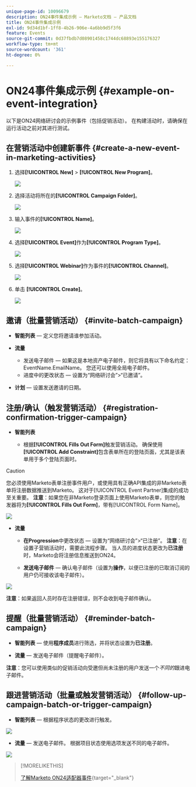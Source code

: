```yaml
---
unique-page-id: 10096679
description: ON24事件集成示例 — Marketo文档 — 产品文档
title: ON24事件集成示例
exl-id: 9d34d1bf-1ff8-4b26-906e-4a6bb9d5f3f6
feature: Events
source-git-commit: 0d37fbdb7d08901458c1744dc68893e155176327
workflow-type: tm+mt
source-wordcount: '361'
ht-degree: 0%

---
```


# ON24事件集成示例 {#example-on-event-integration}

以下是ON24网络研讨会的示例事件（包括促销活动）。 在构建活动时，请确保在运行活动之前对其进行测试。

## 在营销活动中创建新事件 {#create-a-new-event-in-marketing-activities}

1. 选择&#x200B;**[!UICONTROL New]** > **[!UICONTROL New Program]**。

   ![](assets/image2015-12-22-15-3a35-3a15.png)

1. 选择活动将所在的&#x200B;**[!UICONTROL Campaign Folder]**。

   ![](assets/image2015-12-22-15-3a39-3a51.png)

1. 输入事件的&#x200B;**[!UICONTROL Name]**。

   ![](assets/image2015-12-22-15-3a43-3a4.png)

1. 选择&#x200B;**[!UICONTROL Event]**&#x200B;作为&#x200B;**[!UICONTROL Program Type]**。

   ![](assets/image2015-12-22-15-3a44-3a41.png)

1. 选择&#x200B;**[!UICONTROL Webinar]**&#x200B;作为事件的&#x200B;**[!UICONTROL Channel]**。

   ![](assets/image2015-12-22-15-3a46-3a34.png)

1. 单击 **[!UICONTROL Create]**。

   ![](assets/image2015-12-22-15-3a48-3a20.png)

## 邀请（批量营销活动）  {#invite-batch-campaign}

* **智能列表** — 定义您将邀请谁参加活动。
* **流量**

   * 发送电子邮件 — 如果这是本地资产电子邮件，则它将具有以下命名约定：EventName.EmailName。 您还可以使用全局电子邮件。
   * 进度中的更改状态 — 设置为“网络研讨会”>“已邀请”。

* **计划** — 设置发送邀请的日期。

## 注册/确认（触发营销活动） {#registration-confirmation-trigger-campaign}

* **智能列表**

   * 根据&#x200B;**[!UICONTROL Fills Out Form]**&#x200B;触发营销活动。 确保使用&#x200B;**[!UICONTROL Add Constraint]**&#x200B;包含表单所在的登陆页面，尤其是该表单用于多个登陆页面时。

>[!CAUTION]
>
>您必须使用Marketo表单注册事件用户，或使用具有正确API集成的非Marketo表单将注册数据推送到Marketo。 这对于[!UICONTROL Event Partner]集成的成功至关重要。 **注意**：如果您在非Marketo登录页面上使用Marketo表单，则您的触发器将为&#x200B;**[!UICONTROL Fills Out Form]**，带有[!UICONTROL Form Name]。

![](assets/image2015-12-22-15-3a50-3a22.png)

* **流量**

   * **在Progression**&#x200B;中更改状态 — 设置为“网络研讨会”>“已注册”。 **注意**：在设置子营销活动时，需要此流程步骤。 当人员的进度状态更改为&#x200B;**已注册**&#x200B;时，Marketo会将注册信息推送到ON24。

   * **发送电子邮件** — 确认电子邮件（设置为&#x200B;**操作**，以便已注册的已取消订阅的用户仍可接收该电子邮件）。

![](assets/image2015-12-22-15-3a52-3a9.png)

**注意**：如果返回人员时存在注册错误，则不会收到电子邮件确认。

## 提醒（批量营销活动） {#reminder-batch-campaign}

* **智能列表** — 使用&#x200B;**程序成员**&#x200B;进行筛选，并将状态设置为&#x200B;**已注册**。

* **流量** — 发送电子邮件（提醒电子邮件）。

**注意**：您可以使用类似的促销活动向受邀但尚未注册的用户发送一个&#x200B;*不同的*&#x200B;跟进电子邮件。

## 跟进营销活动（批量或触发营销活动） {#follow-up-campaign-batch-or-trigger-campaign}

* **智能列表** — 根据程序状态的更改进行触发。

![](assets/image2015-12-22-15-3a57-3a25.png)

* **流量** — 发送电子邮件。 根据项目状态使用选项发送不同的电子邮件。

![](assets/ten.png)

>[!MORELIKETHIS]
>
>[了解Marketo ON24适配器事件](/help/marketo/product-docs/demand-generation/events/create-an-event/create-an-event-with-the-marketo-on24-adapter/understanding-marketo-on24-adapter-events.md){target="_blank"}
